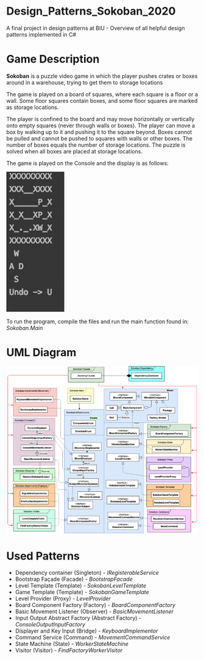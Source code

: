 # Design_Patterns_Sokoban_2020
A final project in design patterns at BIU - Overview of all helpful design patterns implemented in C#

# Game Description
**Sokoban** is a puzzle video game in which the player pushes crates or boxes around in a warehouse, trying to get them to storage locations

The game is played on a board of squares, where each square is a floor or a wall. Some floor squares contain boxes, and some floor squares are marked as storage locations.

The player is confined to the board and may move horizontally or vertically onto empty squares (never through walls or boxes). The player can move a box by walking up to it and pushing it to the square beyond. Boxes cannot be pulled and cannot be pushed to squares with walls or other boxes. The number of boxes equals the number of storage locations. The puzzle is solved when all boxes are placed at storage locations.

The game is played on the Console and the display is as follows:

![alt text](https://github.com/nisimdo/Design_Patterns_Sokoban_2020/blob/main/Console.png?raw=true)

To run the program, compile the files and run the main function found in:
*Sokoban.Main*

# UML Diagram
![alt text](https://github.com/nisimdo/Design_Patterns_Sokoban_2020/blob/main/UML.png?raw=true)

# Used Patterns
* Dependency container (Singleton) - *IRegisterableService*
* Bootstrap Façade (Facade) - *BootstrapFacade*
* Level Template (Template) - *SokobanLevelTemplate*
* Game Template (Template) -  *SokobanGameTemplate*
* Level Provider (Proxy) - *LevelProvider*
* Board Component Factory (Factory) - *BoardComponentFactory*
* Basic Movement Listener (Observer) - *BasicMovementListener*
* Input Output Abstract Factory (Abstract Factory) - *ConsoleOutputInputFactory*
* Displayer and Key Input (Bridge) - *KeyboardImplementor*
* Command Service (Command) - *MovementCommandService*
* State Machine (State) - *WorkerStateMachine*
* Visitor (Visitor) - *FindFactoryWorkerVisitor*
